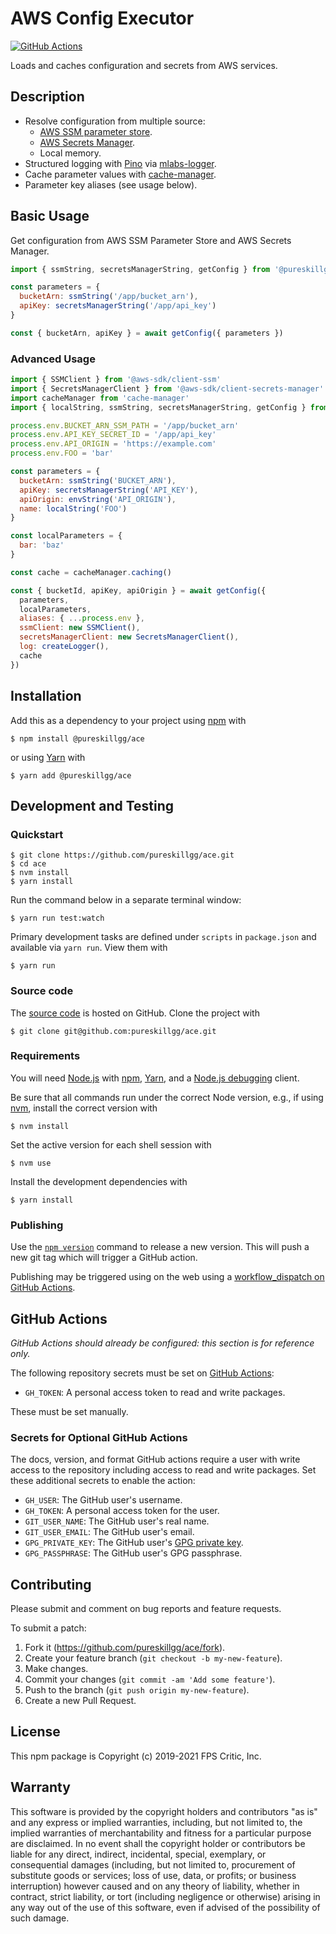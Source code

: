 # AWS Config Executor

[![GitHub Actions](https://github.com/pureskillgg/ace/workflows/main/badge.svg)](https://github.com/pureskillgg/ace/actions)

Loads and caches configuration and secrets from AWS services.

## Description

- Resolve configuration from multiple source:
  - [AWS SSM parameter store].
  - [AWS Secrets Manager].
  - Local memory.
- Structured logging with [Pino] via [mlabs-logger].
- Cache parameter values with [cache-manager].
- Parameter key aliases (see usage below).

[AWS SSM parameter store]: https://aws.amazon.com/systems-manager/
[AWS Secrets Manager]: https://aws.amazon.com/secrets-manager/
[Pino]: https://getpino.io/
[mlabs-logger]: https://github.com/meltwater/mlabs-logger
[cache-manager]: https://github.com/BryanDonovan/node-cache-manager

## Basic Usage

Get configuration from AWS SSM Parameter Store and AWS Secrets Manager.

```js
import { ssmString, secretsManagerString, getConfig } from '@pureskillgg/ace'

const parameters = {
  bucketArn: ssmString('/app/bucket_arn'),
  apiKey: secretsManagerString('/app/api_key')
}

const { bucketArn, apiKey } = await getConfig({ parameters })
```

### Advanced Usage

```js
import { SSMClient } from '@aws-sdk/client-ssm'
import { SecretsManagerClient } from '@aws-sdk/client-secrets-manager'
import cacheManager from 'cache-manager'
import { localString, ssmString, secretsManagerString, getConfig } from '@pureskillgg/ace'

process.env.BUCKET_ARN_SSM_PATH = '/app/bucket_arn'
process.env.API_KEY_SECRET_ID = '/app/api_key'
process.env.API_ORIGIN = 'https://example.com'
process.env.FOO = 'bar'

const parameters = {
  bucketArn: ssmString('BUCKET_ARN'),
  apiKey: secretsManagerString('API_KEY'),
  apiOrigin: envString('API_ORIGIN'),
  name: localString('FOO')
}

const localParameters = {
  bar: 'baz'
}

const cache = cacheManager.caching()

const { bucketId, apiKey, apiOrigin } = await getConfig({
  parameters,
  localParameters,
  aliases: { ...process.env },
  ssmClient: new SSMClient(),
  secretsManagerClient: new SecretsManagerClient(),
  log: createLogger(),
  cache
})
```

## Installation

Add this as a dependency to your project using [npm] with

```
$ npm install @pureskillgg/ace
```

or using [Yarn] with

```
$ yarn add @pureskillgg/ace
```

[npm]: https://www.npmjs.com/
[Yarn]: https://yarnpkg.com/

## Development and Testing

### Quickstart

```
$ git clone https://github.com/pureskillgg/ace.git
$ cd ace
$ nvm install
$ yarn install
```

Run the command below in a separate terminal window:

```
$ yarn run test:watch
```

Primary development tasks are defined under `scripts` in `package.json`
and available via `yarn run`.
View them with

```
$ yarn run
```

### Source code

The [source code] is hosted on GitHub.
Clone the project with

```
$ git clone git@github.com:pureskillgg/ace.git
```

[source code]: https://github.com/pureskillgg/ace

### Requirements

You will need [Node.js] with [npm], [Yarn], and a [Node.js debugging] client.

Be sure that all commands run under the correct Node version, e.g.,
if using [nvm], install the correct version with

```
$ nvm install
```

Set the active version for each shell session with

```
$ nvm use
```

Install the development dependencies with

```
$ yarn install
```

[Node.js]: https://nodejs.org/
[Node.js debugging]: https://nodejs.org/en/docs/guides/debugging-getting-started/
[npm]: https://www.npmjs.com/
[nvm]: https://github.com/creationix/nvm

### Publishing

Use the [`npm version`][npm-version] command to release a new version.
This will push a new git tag which will trigger a GitHub action.

Publishing may be triggered using on the web
using a [workflow_dispatch on GitHub Actions].

[npm-version]: https://docs.npmjs.com/cli/version
[workflow_dispatch on GitHub Actions]: https://github.com/pureskillgg/ace/actions?query=workflow%3Aversion

## GitHub Actions

_GitHub Actions should already be configured: this section is for reference only._

The following repository secrets must be set on [GitHub Actions]:

- `GH_TOKEN`: A personal access token to read and write packages.

These must be set manually.

### Secrets for Optional GitHub Actions

The docs, version, and format GitHub actions
require a user with write access to the repository
including access to read and write packages.
Set these additional secrets to enable the action:

- `GH_USER`: The GitHub user's username.
- `GH_TOKEN`: A personal access token for the user.
- `GIT_USER_NAME`: The GitHub user's real name.
- `GIT_USER_EMAIL`: The GitHub user's email.
- `GPG_PRIVATE_KEY`: The GitHub user's [GPG private key].
- `GPG_PASSPHRASE`: The GitHub user's GPG passphrase.

[GitHub Actions]: https://github.com/features/actions
[GPG private key]: https://github.com/marketplace/actions/import-gpg#prerequisites

## Contributing

Please submit and comment on bug reports and feature requests.

To submit a patch:

1. Fork it (https://github.com/pureskillgg/ace/fork).
2. Create your feature branch (`git checkout -b my-new-feature`).
3. Make changes.
4. Commit your changes (`git commit -am 'Add some feature'`).
5. Push to the branch (`git push origin my-new-feature`).
6. Create a new Pull Request.

## License

This npm package is Copyright (c) 2019-2021 FPS Critic, Inc.

## Warranty

This software is provided by the copyright holders and contributors "as is" and
any express or implied warranties, including, but not limited to, the implied
warranties of merchantability and fitness for a particular purpose are
disclaimed. In no event shall the copyright holder or contributors be liable for
any direct, indirect, incidental, special, exemplary, or consequential damages
(including, but not limited to, procurement of substitute goods or services;
loss of use, data, or profits; or business interruption) however caused and on
any theory of liability, whether in contract, strict liability, or tort
(including negligence or otherwise) arising in any way out of the use of this
software, even if advised of the possibility of such damage.
